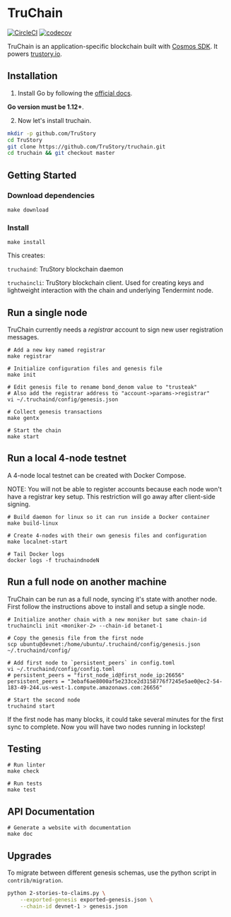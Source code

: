# TruChain

[![CircleCI](https://circleci.com/gh/TruStory/truchain.svg?style=svg&circle-token=0cea219dcac9bd6962a057d85c4a319613c6680e)](https://circleci.com/gh/TruStory/truchain)
[![codecov](https://codecov.io/gh/TruStory/truchain/branch/master/graph/badge.svg?token=jh3muAAEBs)](https://codecov.io/gh/TruStory/truchain)

TruChain is an application-specific blockchain built with [Cosmos SDK](https://cosmos.network/sdk). It powers [trustory.io](https://www.trustory.io/).

## Installation

1. Install Go by following the [official docs](https://golang.org/doc/install). 

**Go version must be 1.12+**.

2. Now let's install truchain.

```bash
mkdir -p github.com/TruStory
cd TruStory
git clone https://github.com/TruStory/truchain.git
cd truchain && git checkout master
```

## Getting Started

### Download dependencies

```
make download
```

### Install

```
make install
```

This creates:

`truchaind`: TruStory blockchain daemon

`truchaincli`: TruStory blockchain client. Used for creating keys and lightweight interaction with the chain and underlying Tendermint node.

## Run a single node

TruChain currently needs a _registrar_ account to sign new user registration messages.

```
# Add a new key named registrar
make registrar

# Initialize configuration files and genesis file
make init

# Edit genesis file to rename bond_denom value to "trusteak"
# Also add the registrar address to "account->params->registrar"
vi ~/.truchaind/config/genesis.json

# Collect genesis transactions
make gentx

# Start the chain
make start
```

## Run a local 4-node testnet

A 4-node local testnet can be created with Docker Compose.

NOTE: You will not be able to register accounts because each node won't have a registrar key setup. This restriction will go away after client-side signing.

```
# Build daemon for linux so it can run inside a Docker container
make build-linux

# Create 4-nodes with their own genesis files and configuration
make localnet-start

# Tail Docker logs
docker logs -f truchaindnodeN
```

## Run a full node on another machine

TruChain can be run as a full node, syncing it's state with another node. First follow the instructions above to install and setup a single node.

```
# Initialize another chain with a new moniker but same chain-id
truchaincli init <moniker-2> --chain-id betanet-1

# Copy the genesis file from the first node
scp ubuntu@devnet:/home/ubuntu/.truchaind/config/genesis.json ~/.truchaind/config/

# Add first node to `persistent_peers` in config.toml
vi ~/.truchaind/config/config.toml
# persistent_peers = "first_node_id@first_node_ip:26656"
persistent_peers = "3ebaf6ae8000af5e233ce2d3158776f7245e5ae0@ec2-54-183-49-244.us-west-1.compute.amazonaws.com:26656"

# Start the second node
truchaind start
```

If the first node has many blocks, it could take several minutes for the first sync to complete. Now you will have two nodes running in lockstep!

## Testing

```
# Run linter
make check

# Run tests
make test
```

## API Documentation

```
# Generate a website with documentation
make doc
```

## Upgrades

To migrate between different genesis schemas, use the python script in `contrib/migration`.

```sh
python 2-stories-to-claims.py \
    --exported-genesis exported-genesis.json \
    --chain-id devnet-1 > genesis.json 
```

